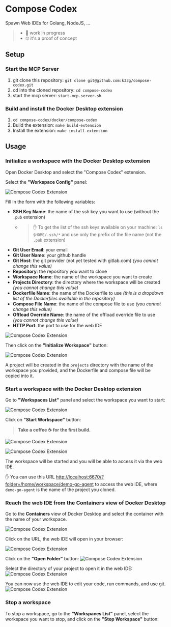 # Compose Codex

Spawn Web IDEs for Golang, NodeJS, ...
> - 🚧 work in progress
> - 🤓 it's a proof of concept

## Setup

### Start the MCP Server

1. git clone this repository: `git clone git@github.com:k33g/compose-codex.git`
2. cd into the cloned repository: `cd compose-codex`
3. start the mcp server: `start.mcp.server.sh`

### Build and install the Docker Desktop extension

1. `cd compose-codex/docker/compose-codex`
2. Build the extension: `make build-extension`
3. Install the extension: `make install-extension`

## Usage

### Initialize a workspace with the Docker Desktop extension

Open Docker Desktop and select the "Compose Codex" extension.

Select the **"Workspace Config"** panel:

![Compose Codex Extension](imgs/01-dd.png)

Fill in the form with the following variables:
- **SSH Key Name**: the name of the ssh key you want to use (without the `.pub` extension)
  - > ✋ To get the list of the ssh keys available on your machine: `ls $HOME/.ssh/*` and use only the prefix of the file name (not the `.pub` extension)
- **Git User Email**: your email
- **Git User Name**: your github handle
- **Git Host**: the git provider (not yet tested with gitlab.com) *(you cannot change this value)*
- **Repository**: the repository you want to clone
- **Workspace Name**: the name of the workspace you want to create
- **Projects Directory**: the directory where the workspace will be created *(you cannot change this value)*
- **Dockerfile Name**: the name of the Dockerfile to use *(this is a dropdown list of the Dockerfiles available in the repository)*
- **Compose File Name**: the name of the compose file to use *(you cannot change this value)*
- **Offload Override Name**: the name of the offload override file to use *(you cannot change this value)*
- **HTTP Port**: the port to use for the web IDE

![Compose Codex Extension](imgs/02-dd.png)

Then click on the **"Initialize Workspace"** button:

![Compose Codex Extension](imgs/03-dd.png)

A project will be created in the `projects` directory with the name of the workspace you provided, and the Dockerfile and compose file will be copied into it.

### Start a workspace with the Docker Desktop extension

Go to **"Workspaces List"** panel and select the workspace you want to start:

![Compose Codex Extension](imgs/04-dd.png)

Click on **"Start Workspace"** button:
> **Take a coffee ☕️ for the first build.**

![Compose Codex Extension](imgs/05-dd.png)

![Compose Codex Extension](imgs/06-dd.png)

The workspace will be started and you will be able to access it via the web IDE.

✋ You can use this URL [http://localhost:6670/?folder=/home/workspace/demo-go-agent](http://localhost:6670/?folder=/home/workspace/demo-go-agent) to access the web IDE, where `demo-go-agent` is the name of the project you cloned.

### Reach the web IDE from the Containers view of Docker Desktop

Go to the **Containers** view of Docker Desktop and select the container with the name of your workspace.

![Compose Codex Extension](imgs/07-dd.png)

Click on the URL, the web IDE will open in your browser:

![Compose Codex Extension](imgs/08-dd.png)

Click on the **"Open Folder"** button:
![Compose Codex Extension](imgs/09-dd.png)

Select the directory of your project to open it in the web IDE:
![Compose Codex Extension](imgs/10-dd.png)

You can now use the web IDE to edit your code, run commands, and use git.
![Compose Codex Extension](imgs/11-dd.png)

### Stop a workspace

To stop a workspace, go to the **"Workspaces List"** panel, select the workspace you want to stop, and click on the **"Stop Workspace"** button: